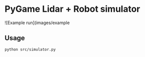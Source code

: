 # PyGame Lidar + Robot simulator

![Example run](images/example
## Usage
```bash
python src/simulator.py
```